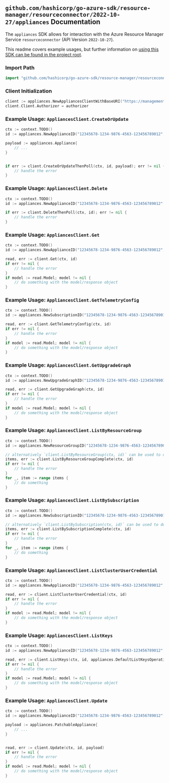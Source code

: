 
## `github.com/hashicorp/go-azure-sdk/resource-manager/resourceconnector/2022-10-27/appliances` Documentation

The `appliances` SDK allows for interaction with the Azure Resource Manager Service `resourceconnector` (API Version `2022-10-27`).

This readme covers example usages, but further information on [using this SDK can be found in the project root](https://github.com/hashicorp/go-azure-sdk/tree/main/docs).

### Import Path

```go
import "github.com/hashicorp/go-azure-sdk/resource-manager/resourceconnector/2022-10-27/appliances"
```


### Client Initialization

```go
client := appliances.NewAppliancesClientWithBaseURI("https://management.azure.com")
client.Client.Authorizer = authorizer
```


### Example Usage: `AppliancesClient.CreateOrUpdate`

```go
ctx := context.TODO()
id := appliances.NewApplianceID("12345678-1234-9876-4563-123456789012", "example-resource-group", "applianceValue")

payload := appliances.Appliance{
	// ...
}


if err := client.CreateOrUpdateThenPoll(ctx, id, payload); err != nil {
	// handle the error
}
```


### Example Usage: `AppliancesClient.Delete`

```go
ctx := context.TODO()
id := appliances.NewApplianceID("12345678-1234-9876-4563-123456789012", "example-resource-group", "applianceValue")

if err := client.DeleteThenPoll(ctx, id); err != nil {
	// handle the error
}
```


### Example Usage: `AppliancesClient.Get`

```go
ctx := context.TODO()
id := appliances.NewApplianceID("12345678-1234-9876-4563-123456789012", "example-resource-group", "applianceValue")

read, err := client.Get(ctx, id)
if err != nil {
	// handle the error
}
if model := read.Model; model != nil {
	// do something with the model/response object
}
```


### Example Usage: `AppliancesClient.GetTelemetryConfig`

```go
ctx := context.TODO()
id := appliances.NewSubscriptionID("12345678-1234-9876-4563-123456789012")

read, err := client.GetTelemetryConfig(ctx, id)
if err != nil {
	// handle the error
}
if model := read.Model; model != nil {
	// do something with the model/response object
}
```


### Example Usage: `AppliancesClient.GetUpgradeGraph`

```go
ctx := context.TODO()
id := appliances.NewUpgradeGraphID("12345678-1234-9876-4563-123456789012", "example-resource-group", "applianceValue", "upgradeGraphValue")

read, err := client.GetUpgradeGraph(ctx, id)
if err != nil {
	// handle the error
}
if model := read.Model; model != nil {
	// do something with the model/response object
}
```


### Example Usage: `AppliancesClient.ListByResourceGroup`

```go
ctx := context.TODO()
id := appliances.NewResourceGroupID("12345678-1234-9876-4563-123456789012", "example-resource-group")

// alternatively `client.ListByResourceGroup(ctx, id)` can be used to do batched pagination
items, err := client.ListByResourceGroupComplete(ctx, id)
if err != nil {
	// handle the error
}
for _, item := range items {
	// do something
}
```


### Example Usage: `AppliancesClient.ListBySubscription`

```go
ctx := context.TODO()
id := appliances.NewSubscriptionID("12345678-1234-9876-4563-123456789012")

// alternatively `client.ListBySubscription(ctx, id)` can be used to do batched pagination
items, err := client.ListBySubscriptionComplete(ctx, id)
if err != nil {
	// handle the error
}
for _, item := range items {
	// do something
}
```


### Example Usage: `AppliancesClient.ListClusterUserCredential`

```go
ctx := context.TODO()
id := appliances.NewApplianceID("12345678-1234-9876-4563-123456789012", "example-resource-group", "applianceValue")

read, err := client.ListClusterUserCredential(ctx, id)
if err != nil {
	// handle the error
}
if model := read.Model; model != nil {
	// do something with the model/response object
}
```


### Example Usage: `AppliancesClient.ListKeys`

```go
ctx := context.TODO()
id := appliances.NewApplianceID("12345678-1234-9876-4563-123456789012", "example-resource-group", "applianceValue")

read, err := client.ListKeys(ctx, id, appliances.DefaultListKeysOperationOptions())
if err != nil {
	// handle the error
}
if model := read.Model; model != nil {
	// do something with the model/response object
}
```


### Example Usage: `AppliancesClient.Update`

```go
ctx := context.TODO()
id := appliances.NewApplianceID("12345678-1234-9876-4563-123456789012", "example-resource-group", "applianceValue")

payload := appliances.PatchableAppliance{
	// ...
}


read, err := client.Update(ctx, id, payload)
if err != nil {
	// handle the error
}
if model := read.Model; model != nil {
	// do something with the model/response object
}
```

